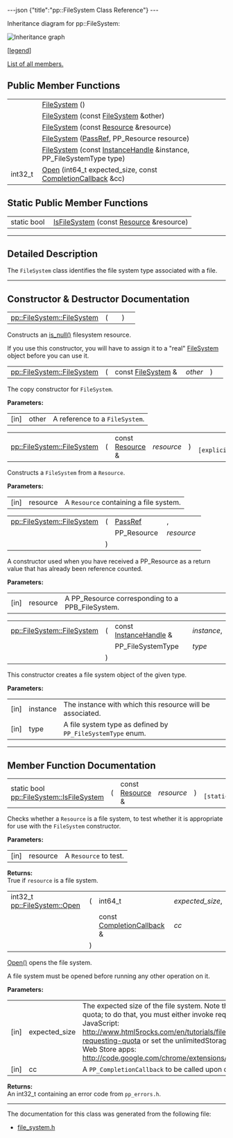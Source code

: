 ---json {"title":"pp::FileSystem Class Reference"} ---

Inheritance diagram for pp::FileSystem:

![Inheritance graph](/docs/native-client/pepper_beta/cpp/classpp_1_1_file_system__inherit__graph.png)

<span class="legend">\[[legend](/docs/native-client/pepper_beta/cpp/graph_legend/)\]</span>

[List of all members.](/docs/native-client/pepper_beta/cpp/classpp_1_1_file_system-members/)

Public Member Functions
-----------------------

<table><tbody><tr class="odd"><td style="text-align: right;"> </td><td><a href="/docs/native-client/pepper_beta/cpp/classpp_1_1_file_system#aaa3cca58df52c4a3c4daaf0e615a1168" class="el">FileSystem</a> ()</td></tr><tr class="even"><td style="text-align: right;"> </td><td><a href="/docs/native-client/pepper_beta/cpp/classpp_1_1_file_system#a4d56e93917775b192558b55fe682acfd" class="el">FileSystem</a> (const <a href="/docs/native-client/pepper_beta/cpp/classpp_1_1_file_system/" class="el">FileSystem</a> &amp;other)</td></tr><tr class="odd"><td style="text-align: right;"> </td><td><a href="/docs/native-client/pepper_beta/cpp/classpp_1_1_file_system#a33ddc6114cd25d48727c300dccc8754d" class="el">FileSystem</a> (const <a href="/docs/native-client/pepper_beta/cpp/classpp_1_1_resource/" class="el">Resource</a> &amp;resource)</td></tr><tr class="even"><td style="text-align: right;"> </td><td><a href="/docs/native-client/pepper_beta/cpp/classpp_1_1_file_system#af97b2860b7e99d2283cf556b4ca78c48" class="el">FileSystem</a> (<a href="/docs/native-client/pepper_beta/cpp/namespacepp#a339083c1beec620267bf8b3c55decaa5" class="el">PassRef</a>, PP_Resource resource)</td></tr><tr class="odd"><td style="text-align: right;"> </td><td><a href="/docs/native-client/pepper_beta/cpp/classpp_1_1_file_system#a8e73239f076ec5897d49b2bf530fdfdc" class="el">FileSystem</a> (const <a href="/docs/native-client/pepper_beta/cpp/classpp_1_1_instance_handle/" class="el">InstanceHandle</a> &amp;instance, PP_FileSystemType type)</td></tr><tr class="even"><td style="text-align: right;">int32_t </td><td><a href="/docs/native-client/pepper_beta/cpp/classpp_1_1_file_system#ae1ca78fc88c2e2a507e9ab71d9352d54" class="el">Open</a> (int64_t expected_size, const <a href="/docs/native-client/pepper_beta/cpp/classpp_1_1_completion_callback/" class="el">CompletionCallback</a> &amp;cc)</td></tr></tbody></table>

Static Public Member Functions
------------------------------

<table><tbody><tr class="odd"><td style="text-align: right;">static bool </td><td><a href="/docs/native-client/pepper_beta/cpp/classpp_1_1_file_system#ae48a32b67e78b1e2125270ec68fab29d" class="el">IsFileSystem</a> (const <a href="/docs/native-client/pepper_beta/cpp/classpp_1_1_resource/" class="el">Resource</a> &amp;resource)</td></tr></tbody></table>

------------------------------------------------------------------------

<span id="details" class="anchor" style="margin: 0;"></span>

Detailed Description
--------------------

The `FileSystem` class identifies the file system type associated with a file.

------------------------------------------------------------------------

Constructor & Destructor Documentation
--------------------------------------

<span id="aaa3cca58df52c4a3c4daaf0e615a1168" class="anchor" style="margin: 0;"></span>

<table><tbody><tr class="odd"><td><a href="/docs/native-client/pepper_beta/cpp/classpp_1_1_file_system#aaa3cca58df52c4a3c4daaf0e615a1168" class="el">pp::FileSystem::FileSystem</a></td><td>(</td><td></td><td>)</td><td></td></tr></tbody></table>

Constructs an <a href="/docs/native-client/pepper_beta/cpp/classpp_1_1_resource#a859068e34cdc2dc0b78754c255323aa9" class="el" title="This functions determines if this resource is invalid or uninitialized.">is_null()</a> filesystem resource.

If you use this constructor, you will have to assign it to a "real" <a href="/docs/native-client/pepper_beta/cpp/classpp_1_1_file_system/" class="el" title="The FileSystem class identifies the file system type associated with a file.">FileSystem</a> object before you can use it.

<span id="a4d56e93917775b192558b55fe682acfd" class="anchor" style="margin: 0;"></span>

<table><tbody><tr class="odd"><td><a href="/docs/native-client/pepper_beta/cpp/classpp_1_1_file_system#aaa3cca58df52c4a3c4daaf0e615a1168" class="el">pp::FileSystem::FileSystem</a></td><td>(</td><td>const <a href="/docs/native-client/pepper_beta/cpp/classpp_1_1_file_system/" class="el">FileSystem</a> &amp; </td><td><em>other</em></td><td>)</td><td></td></tr></tbody></table>

The copy constructor for `FileSystem`.

**Parameters:**  
<table><tbody><tr class="odd"><td>[in]</td><td>other</td><td>A reference to a <code>FileSystem</code>.</td></tr></tbody></table>

<span id="a33ddc6114cd25d48727c300dccc8754d" class="anchor" style="margin: 0;"></span>

<table><tbody><tr class="odd"><td><a href="/docs/native-client/pepper_beta/cpp/classpp_1_1_file_system#aaa3cca58df52c4a3c4daaf0e615a1168" class="el">pp::FileSystem::FileSystem</a></td><td>(</td><td>const <a href="/docs/native-client/pepper_beta/cpp/classpp_1_1_resource/" class="el">Resource</a> &amp; </td><td><em>resource</em></td><td>)</td><td><code> [explicit]</code></td></tr></tbody></table>

Constructs a `FileSystem` from a `Resource`.

**Parameters:**  
<table><tbody><tr class="odd"><td>[in]</td><td>resource</td><td>A <code>Resource</code> containing a file system.</td></tr></tbody></table>

<span id="af97b2860b7e99d2283cf556b4ca78c48" class="anchor" style="margin: 0;"></span>

<table><tbody><tr class="odd"><td><a href="/docs/native-client/pepper_beta/cpp/classpp_1_1_file_system#aaa3cca58df52c4a3c4daaf0e615a1168" class="el">pp::FileSystem::FileSystem</a></td><td>(</td><td><a href="/docs/native-client/pepper_beta/cpp/namespacepp#a339083c1beec620267bf8b3c55decaa5" class="el">PassRef</a> </td><td>,</td></tr><tr class="even"><td></td><td></td><td>PP_Resource </td><td><em>resource</em> </td></tr><tr class="odd"><td></td><td>)</td><td></td><td></td></tr></tbody></table>

A constructor used when you have received a PP\_Resource as a return value that has already been reference counted.

**Parameters:**  
<table><tbody><tr class="odd"><td>[in]</td><td>resource</td><td>A PP_Resource corresponding to a PPB_FileSystem.</td></tr></tbody></table>

<span id="a8e73239f076ec5897d49b2bf530fdfdc" class="anchor" style="margin: 0;"></span>

<table><tbody><tr class="odd"><td><a href="/docs/native-client/pepper_beta/cpp/classpp_1_1_file_system#aaa3cca58df52c4a3c4daaf0e615a1168" class="el">pp::FileSystem::FileSystem</a></td><td>(</td><td>const <a href="/docs/native-client/pepper_beta/cpp/classpp_1_1_instance_handle/" class="el">InstanceHandle</a> &amp; </td><td><em>instance</em>,</td></tr><tr class="even"><td></td><td></td><td>PP_FileSystemType </td><td><em>type</em> </td></tr><tr class="odd"><td></td><td>)</td><td></td><td></td></tr></tbody></table>

This constructor creates a file system object of the given type.

**Parameters:**  
<table><tbody><tr class="odd"><td>[in]</td><td>instance</td><td>The instance with which this resource will be associated.</td></tr><tr class="even"><td>[in]</td><td>type</td><td>A file system type as defined by <code>PP_FileSystemType</code> enum.</td></tr></tbody></table>

------------------------------------------------------------------------

Member Function Documentation
-----------------------------

<span id="ae48a32b67e78b1e2125270ec68fab29d" class="anchor" style="margin: 0;"></span>

<table><tbody><tr class="odd"><td>static bool <a href="/docs/native-client/pepper_beta/cpp/classpp_1_1_file_system#ae48a32b67e78b1e2125270ec68fab29d" class="el">pp::FileSystem::IsFileSystem</a></td><td>(</td><td>const <a href="/docs/native-client/pepper_beta/cpp/classpp_1_1_resource/" class="el">Resource</a> &amp; </td><td><em>resource</em></td><td>)</td><td><code> [static]</code></td></tr></tbody></table>

Checks whether a `Resource` is a file system, to test whether it is appropriate for use with the `FileSystem` constructor.

**Parameters:**  
<table><tbody><tr class="odd"><td>[in]</td><td>resource</td><td>A <code>Resource</code> to test.</td></tr></tbody></table>

<!-- -->

**Returns:**  
True if `resource` is a file system.

<span id="ae1ca78fc88c2e2a507e9ab71d9352d54" class="anchor" style="margin: 0;"></span>

<table><tbody><tr class="odd"><td>int32_t <a href="/docs/native-client/pepper_beta/cpp/classpp_1_1_file_system#ae1ca78fc88c2e2a507e9ab71d9352d54" class="el">pp::FileSystem::Open</a></td><td>(</td><td>int64_t </td><td><em>expected_size</em>,</td></tr><tr class="even"><td></td><td></td><td>const <a href="/docs/native-client/pepper_beta/cpp/classpp_1_1_completion_callback/" class="el">CompletionCallback</a> &amp; </td><td><em>cc</em> </td></tr><tr class="odd"><td></td><td>)</td><td></td><td></td></tr></tbody></table>

<a href="/docs/native-client/pepper_beta/cpp/classpp_1_1_file_system#ae1ca78fc88c2e2a507e9ab71d9352d54" class="el" title="Open() opens the file system.">Open()</a> opens the file system.

A file system must be opened before running any other operation on it.

**Parameters:**  
<table><tbody><tr class="odd"><td>[in]</td><td>expected_size</td><td>The expected size of the file system. Note that this does not request quota; to do that, you must either invoke requestQuota from JavaScript: <a href="http://www.html5rocks.com/en/tutorials/file/filesystem/#toc-requesting-quota">http://www.html5rocks.com/en/tutorials/file/filesystem/#toc-requesting-quota</a> or set the unlimitedStorage permission for Chrome Web Store apps: <a href="http://code.google.com/chrome/extensions/manifest.html#permissions">http://code.google.com/chrome/extensions/manifest.html#permissions</a></td></tr><tr class="even"><td>[in]</td><td>cc</td><td>A <code>PP_CompletionCallback</code> to be called upon completion of <a href="/docs/native-client/pepper_beta/cpp/classpp_1_1_file_system#ae1ca78fc88c2e2a507e9ab71d9352d54" class="el" title="Open() opens the file system.">Open()</a>.</td></tr></tbody></table>

<!-- -->

**Returns:**  
An int32\_t containing an error code from `pp_errors.h`.

------------------------------------------------------------------------

The documentation for this class was generated from the following file:

-   <a href="/docs/native-client/pepper_beta/cpp/file__system_8h/" class="el">file_system.h</a>
